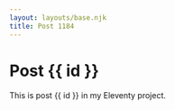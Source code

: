 ```yaml
---
layout: layouts/base.njk
title: Post 1184
---
```


# Post {{ id }}

This is post {{ id }} in my Eleventy project.
